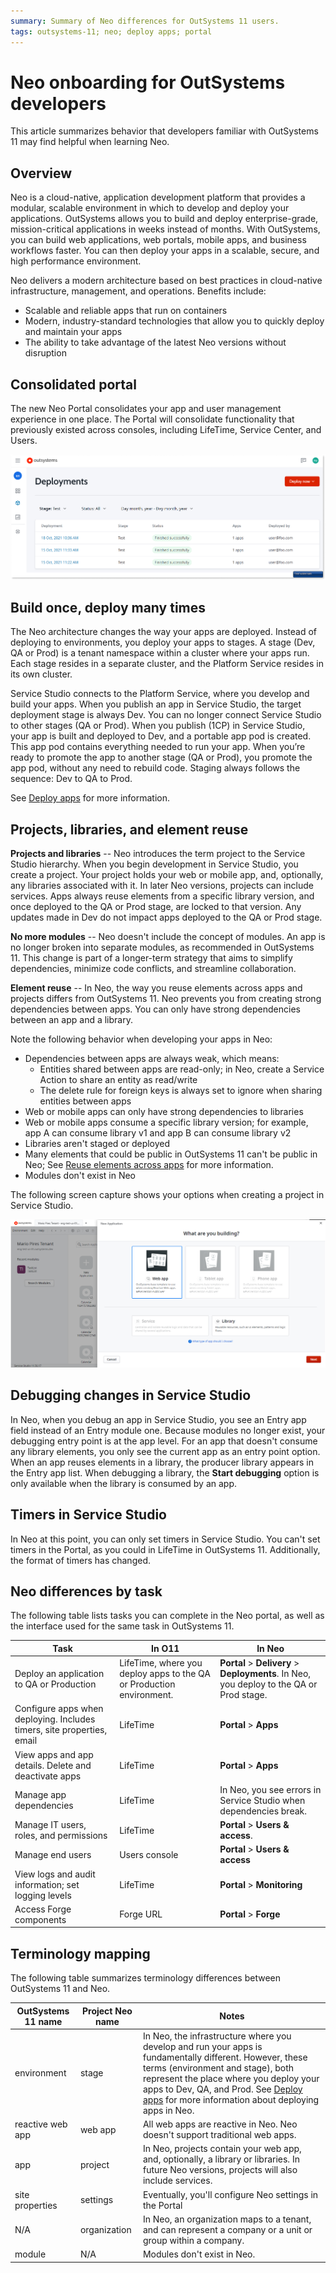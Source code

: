 ```yaml
---
summary: Summary of Neo differences for OutSystems 11 users.  
tags: outsystems-11; neo; deploy apps; portal 
---
```


# Neo onboarding for OutSystems developers   

This article summarizes behavior that developers familiar with OutSystems 11 may find helpful when learning Neo.

## Overview

Neo is a cloud-native, application development platform that provides a modular, scalable environment in which to develop and deploy your applications. OutSystems allows you to build and deploy enterprise-grade, mission-critical applications in weeks instead of months. With OutSystems, you can build web applications, web portals, mobile apps, and business workflows faster. You can then deploy your apps in a scalable, secure, and high performance environment. 

Neo delivers a modern architecture based on best practices in cloud-native infrastructure, management, and operations. Benefits include:

* Scalable and reliable apps that run on containers
* Modern, industry-standard technologies that allow you to quickly deploy and maintain your apps
* The ability to take advantage of the latest Neo versions without disruption

## Consolidated portal

The new Neo Portal consolidates your app and user management experience in one place. The Portal will consolidate functionality that previously existed across consoles, including LifeTime, Service Center, and Users. 

![portal-deployments](images/portal-deployments.png "Deploy apps") 

## Build once, deploy many times

The Neo architecture changes the way your apps are deployed. Instead of deploying to environments, you deploy your apps to stages. A stage (Dev, QA or Prod) is a tenant namespace within a cluster where your apps run. Each stage resides in a separate cluster, and the Platform Service resides in its own cluster. 

Service Studio connects to the Platform Service, where you develop and build your apps. When you publish an app in Service Studio, the target deployment stage is always Dev. You can no longer connect Service Studio to other stages (QA or Prod). When you publish (1CP) in Service Studio, your app is built and deployed to Dev, and a portable app pod is created. This app pod contains everything needed to run your app. When you’re ready to promote the app to another stage (QA or Prod), you promote the app pod, without any need to rebuild code. Staging always follows the sequence: Dev to QA to Prod. 

See [Deploy apps](deploy-apps.md) for more information. 
 

## Projects, libraries, and element reuse  

**Projects and libraries** -- Neo introduces the term project to the Service Studio hierarchy. When you begin development in Service Studio, you create a project. Your project holds your web or mobile app, and, optionally, any libraries associated with it. In later Neo versions, projects can include services. Apps always reuse elements from a specific library version, and once deployed to the QA or Prod stage, are locked to that version. Any updates made in Dev do not impact apps deployed to the QA or Prod stage. 

**No more modules** -- Neo doesn't include the concept of modules. An app is no longer broken into separate modules, as recommended in OutSystems 11. This change is part of a longer-term strategy that aims to simplify dependencies, minimize code conflicts, and streamline collaboration. 

**Element reuse** -- In Neo, the way you reuse elements across apps and projects differs from OutSystems 11. Neo prevents you from creating strong dependencies between apps. You can only have strong dependencies between an app and a library. 

Note the following behavior when developing your apps in Neo:

* Dependencies between apps are always weak, which means:
    * Entities shared between apps are read-only; in Neo, create a Service Action to share an entity as read/write
    * The delete rule for foreign keys is always set to ignore when sharing entities between apps
* Web or mobile apps can only have strong dependencies to libraries 
* Web or mobile apps consume a specific library version; for example, app A can consume library v1 and app B can consume library v2 
* Libraries aren't staged or deployed
* Many elements that could be public in OutSystems 11 can't be public in Neo; See [Reuse elements across apps](reuse-elements.md) for more information.
* Modules don't exist in Neo 

The following screen capture shows your options when creating a project in Service Studio.

![Create Web App](images/create-service.png "Create Web App") 

## Debugging changes in Service Studio

In Neo, when you debug an app in Service Studio, you see an Entry app field instead of an Entry module one. Because modules no longer exist, your debugging entry point is at the app level. For an app that doesn't consume any library elements, you only see the current app as an entry point option. When an app reuses elements in a library, the producer library appears in the Entry app list. When debugging a library, the **Start debugging** option is only available when the library is consumed by an app. 

## Timers in Service Studio

In Neo at this point, you can only set timers in Service Studio. You can't set timers in the Portal, as you could in LifeTime in OutSystems 11. Additionally, the format of timers has changed. 

## Neo differences by task

The following table lists tasks you can complete in the Neo portal, as well as the interface used for the same task in OutSystems 11. 

| Task | In O11 | In Neo | 
| ----------- | ----------- | ----------- |
| Deploy an application to QA or Production | LifeTime, where you deploy apps to the QA or Production environment. | **Portal** > **Delivery** > **Deployments**. In Neo, you deploy to the QA or Prod stage. | 
| Configure apps when deploying. Includes timers, site properties, email | LifeTime | **Portal** > **Apps** | 
| View apps and app details. Delete and deactivate apps | LifeTime | **Portal** > **Apps** |
| Manage app dependencies | LifeTime | In Neo, you see errors in Service Studio when dependencies break. |
| Manage IT users, roles, and permissions | LifeTime | **Portal** > **Users & access**. |
| Manage end users | Users console | **Portal** > **Users & access** | 
| View logs and audit information; set logging levels | LifeTime | **Portal** > **Monitoring** | 
| Access Forge components | Forge URL | **Portal** > **Forge** |

## Terminology mapping

The following table summarizes terminology differences between OutSystems 11 and Neo. 

| OutSystems 11 name | Project Neo name | Notes | 
| ----------- | ----------- | ----------- |
| environment | stage | In Neo, the infrastructure where you develop and run your apps is fundamentally different. However, these terms (environment and stage), both represent the place where you deploy your apps to Dev, QA, and Prod. See [Deploy apps](deploy-apps.md) for more information about deploying apps in Neo. | 
| reactive web app | web app | All web apps are reactive in Neo. Neo doesn't support traditional web apps. | 
| app | project | In Neo, projects contain your web app, and, optionally, a library or libraries. In future Neo versions, projects will also include services. |
| site properties | settings | Eventually, you'll configure Neo settings in the Portal | 
| N/A | organization | In Neo, an organization maps to a tenant, and can represent a company or a unit or group within a company. | 
| module | N/A | Modules don't exist in Neo. | 


